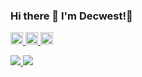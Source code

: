 ### Hi there 👋 I'm Decwest!🤖

<!--
**Decwest/Decwest** is a ✨ _special_ ✨ repository because its `README.md` (this file) appears on your GitHub profile.

Here are some ideas to get you started:

- 🔭 I’m currently working on ...
- 🌱 I’m currently learning ...
- 👯 I’m looking to collaborate on ...
- 🤔 I’m looking for help with ...
- 💬 Ask me about ...
- 📫 How to reach me: ...
- 😄 Pronouns: ...
- ⚡ Fun fact: ...
-->
  
<p align="left">
  <a href="http://twitter.com/uzu_st">
    <img height="20" src="https://img.shields.io/twitter/follow/uzu_st?label=Twitter&logo=twitter&style=flat" />
  </a>
  <a href="http://qiita.com/Decwest"> 
    <img height="20" src="https://qiita-badge.apiapi.app/s/Decwest/posts.svg" />
  </a>
  <a href="https://keiorogiken.wordpress.com/author/uzksho/"> 
    <img height="20" src="https://img.shields.io/badge/KRA-Blog-yellow" />
  </a>
</p>



<a href="https://github.com/anuraghazra/github-readme-stats">
  <img src="https://github-readme-stats-one-bice.vercel.app/api?username=Decwest&show_icons=true&theme=tokyonight&include_all_commits=true&count_private=true&role=OWNER,ORGANIZATION_MEMBER">
</a>
<a href="https://github.com/anuraghazra/github-readme-stats">
  <img src="https://github-readme-stats.vercel.app/api/top-langs/?username=Decwest&layout=compact" />
</a>
